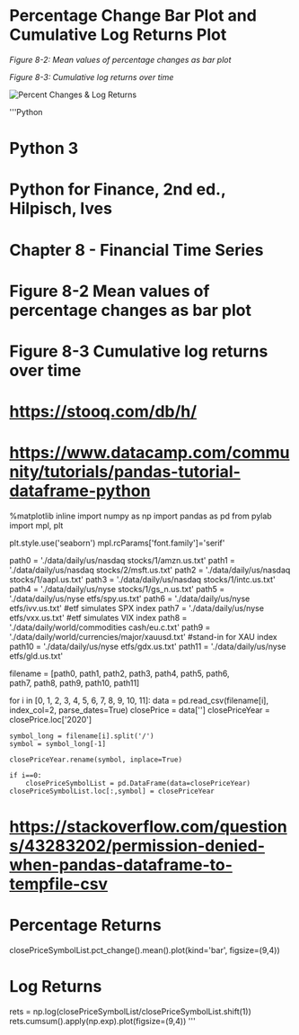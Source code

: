 # Percentage Change Bar Plot and Cumulative Log Returns Plot

*Figure 8-2: Mean values of percentage changes as bar plot*

*Figure 8-3: Cumulative log returns over time*

![Percent Changes & Log Returns](https://github.com/joe-wojniak/PythonForFinance/blob/main/8-2and8-3.PNG)

'''Python
# Python 3
# Python for Finance, 2nd ed., Hilpisch, Ives
# Chapter 8 - Financial Time Series
# Figure 8-2 Mean values of percentage changes as bar plot
# Figure 8-3 Cumulative log returns over time
# https://stooq.com/db/h/
# https://www.datacamp.com/community/tutorials/pandas-tutorial-dataframe-python

%matplotlib inline
import numpy as np
import pandas as pd
from pylab import mpl, plt

plt.style.use('seaborn')
mpl.rcParams['font.family']='serif'

path0 = './data/daily/us/nasdaq stocks/1/amzn.us.txt'
path1 = './data/daily/us/nasdaq stocks/2/msft.us.txt'
path2 = './data/daily/us/nasdaq stocks/1/aapl.us.txt'
path3 = './data/daily/us/nasdaq stocks/1/intc.us.txt'
path4 = './data/daily/us/nyse stocks/1/gs_n.us.txt'
path5 = './data/daily/us/nyse etfs/spy.us.txt'
path6 = './data/daily/us/nyse etfs/ivv.us.txt' #etf simulates SPX index
path7 = './data/daily/us/nyse etfs/vxx.us.txt' #etf simulates VIX index
path8 = './data/daily/world/commodities cash/eu.c.txt'
path9 = './data/daily/world/currencies/major/xauusd.txt' #stand-in for XAU index
path10 = './data/daily/us/nyse etfs/gdx.us.txt'
path11 = './data/daily/us/nyse etfs/gld.us.txt'

filename = [path0, path1, path2, path3, path4, path5, path6, \
            path7, path8, path9, path10, path11]

for i in [0, 1, 2, 3, 4, 5, 6, 7, 8, 9, 10, 11]:
    data = pd.read_csv(filename[i], index_col=2, parse_dates=True)
    closePrice = data['<CLOSE>']
    closePriceYear = closePrice.loc['2020']
    
    symbol_long = filename[i].split('/')
    symbol = symbol_long[-1]
    
    closePriceYear.rename(symbol, inplace=True)
    
    if i==0:
        closePriceSymbolList = pd.DataFrame(data=closePriceYear)
    closePriceSymbolList.loc[:,symbol] = closePriceYear


# https://stackoverflow.com/questions/43283202/permission-denied-when-pandas-dataframe-to-tempfile-csv

# Percentage Returns
closePriceSymbolList.pct_change().mean().plot(kind='bar', figsize=(9,4))

# Log Returns
rets = np.log(closePriceSymbolList/closePriceSymbolList.shift(1))
rets.cumsum().apply(np.exp).plot(figsize=(9,4))
'''
